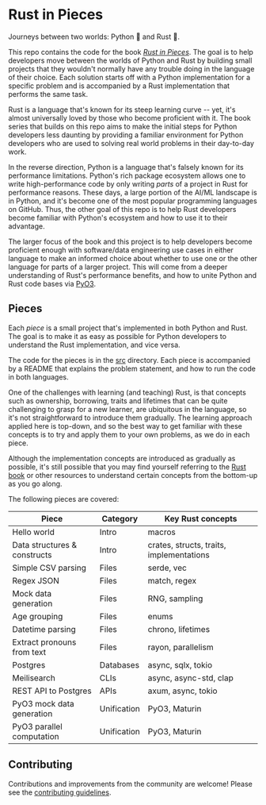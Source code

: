 # Rust in Pieces

Journeys between two worlds: Python 🐍 and Rust 🦀.

This repo contains the code for the book _[Rust in Pieces](https://rustinpieces.dev)_. The goal is to help developers move between the worlds of Python and Rust by building small projects that they wouldn't normally have any trouble doing in the language of their choice. Each solution starts off with a Python implementation for a specific problem and is accompanied by a Rust implementation that performs the same task.

Rust is a language that's known for its steep learning curve -- yet, it's almost universally loved by those who become proficient with it. The book series that builds on this repo aims to make the initial steps for Python developers less daunting by providing a familiar environment for Python developers who are used to solving real world problems in their day-to-day work.

In the reverse direction, Python is a language that's falsely known for its performance limitations. Python's rich package ecosystem allows one to write high-performance code by only writing _parts_ of a project in Rust for performance reasons. These days, a large portion of the AI/ML landscape is in Python, and it's become one of the most popular programming languages on GitHub. Thus, the other goal of this repo is to help Rust developers become familiar with Python's ecosystem and how to use it to their advantage.

The larger focus of the book and this project is to help developers become proficient enough with software/data engineering use cases in either language to make an informed choice about whether to use one or the other language for parts of a larger project. This will come from a deeper understanding of Rust's performance benefits, and how to unite Python and Rust code bases via [PyO3](https://github.com/PyO3/pyo3).

## Pieces

Each _piece_ is a small project that's implemented in both Python and Rust. The goal is to make it as easy as possible for Python developers to understand the Rust implementation, and vice versa.

The code for the pieces is in the [src](./src) directory. Each piece is accompanied by a README that explains the problem statement, and how to run the code in both languages.

One of the challenges with learning (and teaching) Rust, is that concepts such as ownership, borrowing, traits and lifetimes that can be quite challenging to grasp for a new learner, are ubiquitous in the language, so it's not straightforward to introduce them gradually. The learning approach applied here is top-down, and so the best way to get familiar with these concepts is to try and apply them to your own problems, as we do in each piece.

Although the implementation concepts are introduced as gradually as possible, it's still possible that you may find yourself referring to the [Rust book](https://doc.rust-lang.org/book/) or other resources to understand certain concepts from the bottom-up as you go along.

The following pieces are covered:

| Piece                        | Category    | Key Rust concepts                        |
| ---------------------------- | ----------- | ---------------------------------------- |
| Hello world                  | Intro       | macros                                   |
| Data structures & constructs | Intro       | crates, structs, traits, implementations |
| Simple CSV parsing           | Files       | serde, vec                               |
| Regex JSON                   | Files       | match, regex                             |
| Mock data generation         | Files       | RNG, sampling                            |
| Age grouping                 | Files       | enums                                    |
| Datetime parsing             | Files       | chrono, lifetimes                        |
| Extract pronouns from text   | Files       | rayon, parallelism                       |
| Postgres                     | Databases   | async, sqlx, tokio                       |
| Meilisearch                  | CLIs        | async, async-std, clap                   |
| REST API to Postgres         | APIs        | axum, async, tokio                       |
| PyO3 mock data generation    | Unification | PyO3, Maturin                            |
| PyO3 parallel computation    | Unification | PyO3, Maturin                            |

## Contributing

Contributions and improvements from the community are welcome! Please see the [contributing guidelines](./CONTRIBUTING.md).
